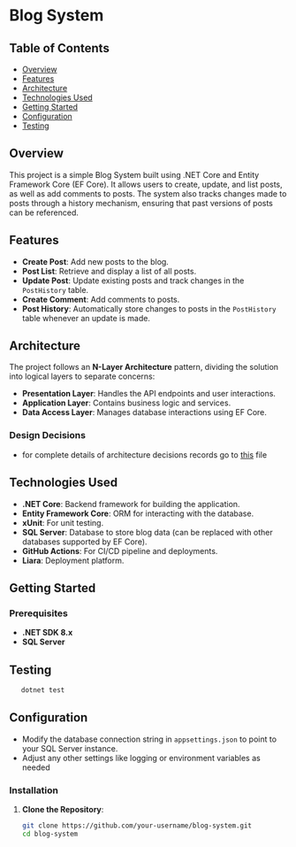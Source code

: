 # Blog System

## Table of Contents

- [Overview](#overview)
- [Features](#features)
- [Architecture](#architecture)
- [Technologies Used](#technologies-used)
- [Getting Started](#getting-started)
- [Configuration](#configuration)
- [Testing](#testing)

## Overview

This project is a simple Blog System built using .NET Core and Entity Framework Core (EF Core). It allows users to
create, update, and list posts, as well as add comments to posts. The system also tracks changes made to posts through a
history mechanism, ensuring that past versions of posts can be referenced.

## Features

- **Create Post**: Add new posts to the blog.
- **Post List**: Retrieve and display a list of all posts.
- **Update Post**: Update existing posts and track changes in the `PostHistory` table.
- **Create Comment**: Add comments to posts.
- **Post History**: Automatically store changes to posts in the `PostHistory` table whenever an update is made.

## Architecture
The project follows an **N-Layer Architecture** pattern, dividing the solution into logical layers to separate concerns:

- **Presentation Layer**: Handles the API endpoints and user interactions.
- **Application Layer**: Contains business logic and services.
- **Data Access Layer**: Manages database interactions using EF Core.

### Design Decisions
- for complete details of architecture decisions records go to [this](adr-blog-design-decisions.md) file

## Technologies Used
- **.NET Core**: Backend framework for building the application.
- **Entity Framework Core**: ORM for interacting with the database.
- **xUnit**: For unit testing.
- **SQL Server**: Database to store blog data (can be replaced with other databases supported by EF Core).
- **GitHub Actions**: For CI/CD pipeline and deployments.
- **Liara**: Deployment platform.

## Getting Started
### Prerequisites
- **.NET SDK 8.x**
- **SQL Server**

## Testing
```bash
   dotnet test
   ```

## Configuration
- Modify the database connection string in `appsettings.json` to point to your SQL Server instance.
- Adjust any other settings like logging or environment variables as needed

### Installation
1. **Clone the Repository**:
   ```bash
   git clone https://github.com/your-username/blog-system.git
   cd blog-system
